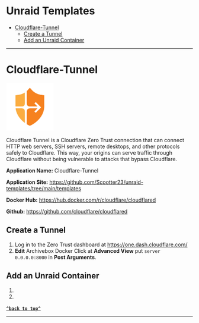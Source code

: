 # Unraid Templates
- [Cloudflare-Tunnel](#cloudflare-tunnel)
  * [Create a Tunnel](#create-a-tunnel)
  * [Add an Unraid Container](#add-an-unraid-container)
----
# Cloudflare-Tunnel
![Cloudflare-Tunnel](https://raw.githubusercontent.com/Scootter23/unraid-templates/main/templates/img/cloudflare-zero-trust.png)

Cloudflare Tunnel is a Cloudflare Zero Trust connection that can connect HTTP web servers, SSH servers, remote desktops, and other protocols safely to Cloudflare. This way, your origins can serve traffic through Cloudflare without being vulnerable to attacks that bypass Cloudflare.

**Application Name:** Cloudflare-Tunnel

**Application Site:** https://github.com/Scootter23/unraid-templates/tree/main/templates

**Docker Hub:** https://hub.docker.com/r/cloudflare/cloudflared

**Github:** https://github.com/cloudflare/cloudflared

## Create a Tunnel
1. Log in to the Zero Trust dashboard at https://one.dash.cloudflare.com/
2. **Edit** Archivebox Docker Click at **Advanced View** put ```server 0.0.0.0:8000``` in **Post Arguments**.
## Add an Unraid Container
1. 
2.

**[`^back to top^`](#unraid-templates)**

----
